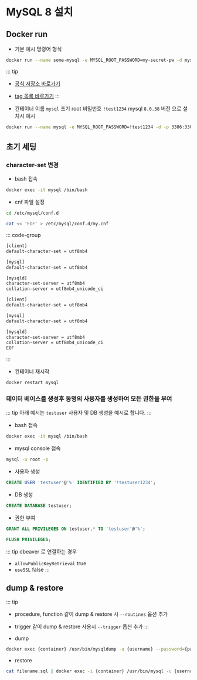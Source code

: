 # MySQL 8 설치

## Docker run

* 기본 예시 명령어 형식

``` bash
docker run --name some-mysql -e MYSQL_ROOT_PASSWORD=my-secret-pw -d mysql:tag
```

::: tip
* [공식 저장소 바로가기](https://hub.docker.com/_/mysql)
* [tag 목록 바로가기](https://hub.docker.com/_/mysql/tags)
:::

* 컨테이너 이름 `mysql` 초기 root 비밀번호 `!test1234` mysql `8.0.38` 버전 으로 설치시 예시

``` bash
docker run --name mysql -e MYSQL_ROOT_PASSWORD=!test1234 -d -p 3306:3306 mysql:8.0.38
```

## 초기 세팅

### character-set 변경

* bash 접속

``` bash
docker exec -it mysql /bin/bash
```

* cnf 파일 설정
``` bash
cd /etc/mysql/conf.d
```

``` bash
cat << 'EOF' > /etc/mysql/conf.d/my.cnf
```

::: code-group
```bash [my.cnf]
[client]
default-character-set = utf8mb4

[mysql]
default-character-set = utf8mb4

[mysqld]
character-set-server = utf8mb4
collation-server = utf8mb4_unicode_ci

[client]
default-character-set = utf8mb4

[mysql]
default-character-set = utf8mb4

[mysqld]
character-set-server = utf8mb4
collation-server = utf8mb4_unicode_ci
EOF
```
:::

* 컨테이너 재시작
``` bash
docker restart mysql
```

### 데이터 베이스를 생성후 동명의 사용자를 생성하여 모든 권한을 부여

::: tip
아래 예시는 `testuser` 사용자 및 DB 생성을 예시로 합니다.
:::

* bash 접속

``` bash
docker exec -it mysql /bin/bash
```

* mysql console 접속
``` bash
mysql -u root -p
```

* 사용자 생성
``` sql
CREATE USER 'testuser'@'%' IDENTIFIED BY '!testuser1234';
```

* DB 생성
``` sql
CREATE DATABASE testuser;
```

* 권한 부여
``` sql
GRANT ALL PRIVILEGES ON testuser.* TO 'testuser'@'%';
```

``` sql
FLUSH PRIVILEGES;
```

::: tip
dbeaver 로 연결하는 경우
* `allowPublicKeyRetrieval` true
* `useSSL` false
:::

## dump & restore

::: tip
*  procedure, function 같이 dump & restore 시 `--routines` 옵션 추가
*  trigger 같이 dump & restore 사용시 `--trigger` 옵션 추가
:::

* dump
``` bash
docker exec {container} /usr/bin/mysqldump -u {username} --password={password} {database} > {filename}.sql
```

* restore
``` bash
cat filename.sql | docker exec -i {container} /usr/bin/mysql -u {username} --password={password} {database_name} --verbose
```